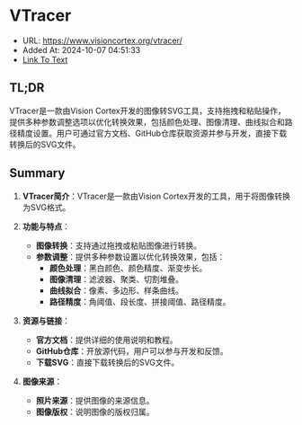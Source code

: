 # VTracer
- URL: https://www.visioncortex.org/vtracer/
- Added At: 2024-10-07 04:51:33
- [Link To Text](2024-10-07-vtracer_raw.md)

## TL;DR
VTracer是一款由Vision Cortex开发的图像转SVG工具，支持拖拽和粘贴操作，提供多种参数调整选项以优化转换效果，包括颜色处理、图像清理、曲线拟合和路径精度设置。用户可通过官方文档、GitHub仓库获取资源并参与开发，直接下载转换后的SVG文件。

## Summary
1. **VTracer简介**：VTracer是一款由Vision Cortex开发的工具，用于将图像转换为SVG格式。

2. **功能与特点**：
   - **图像转换**：支持通过拖拽或粘贴图像进行转换。
   - **参数调整**：提供多种参数设置以优化转换效果，包括：
     - **颜色处理**：黑白颜色、颜色精度、渐变步长。
     - **图像清理**：滤波器、聚类、切割堆叠。
     - **曲线拟合**：像素、多边形、样条曲线。
     - **路径精度**：角阈值、段长度、拼接阈值、路径精度。

3. **资源与链接**：
   - **官方文档**：提供详细的使用说明和教程。
   - **GitHub仓库**：开放源代码，用户可以参与开发和反馈。
   - **下载SVG**：直接下载转换后的SVG文件。

4. **图像来源**：
   - **照片来源**：提供图像的来源信息。
   - **图像版权**：说明图像的版权归属。
